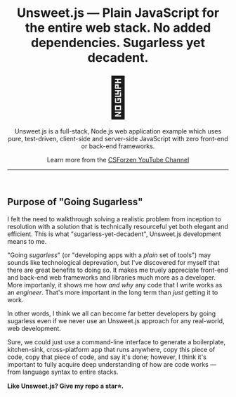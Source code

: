 <h1 align="center">Unsweet.js — Plain JavaScript for the entire web stack. No added dependencies. Sugarless yet decadent. </h1>

<div align="center" style="font-size: 90px;">🍵</div>
<p align="center">
Unsweet.js is a full-stack, Node.js web application example which uses pure, test-driven, client-side and server-side JavaScript with zero front-end or back-end frameworks.
</p>

<p align="center">
  Learn more from the <a href="https://www.youtube.com">CSForzen YouTube Channel</a>
</p>
<hr>
<br>

## Purpose of "Going Sugarless"
I felt the need to walkthrough solving a realistic problem from inception to resolution with a solution that is technically resourceful yet both elegant and efficient. This is what "sugarless-yet-decadent", Unsweet.js development means to me.

"Going *sugarless*" (or "developing apps with a *plain* set of tools") may sounds like technological deprevation, but I've discovered for myself that there are great benefits to doing so. It makes me truely appreciate front-end and back-end web frameworks and libraries much more as a developer. More importanly, it shows me how *and why* any code that I write works as an *engineer*. That's more important in the long term than *just* getting it to work.

In other words, I think we all can become far better developers by going sugarless even if we never use an Unsweet.js approach for any real-world, web development.

Sure, we could just use a command-line interface to generate a boilerplate, kitchen-sink, cross-platform app that runs anywhere, copy this piece of code, copy that piece of code, and say it's done; however, I think it's important to fully acquire deep understanding of how are code works — from language syntax to entire stacks.

**Like Unsweet.js? Give my repo a star⭐.**

